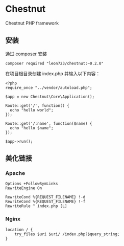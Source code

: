 # Chestnut
Chestnut PHP framework

## 安装

通过 [composer](http://www.phpcomposer.com/) 安装


```
composer required "leon723/chestnut:~0.2.0"
```

在项目根目录创建 index.php 并输入以下内容：

```
<?php
require_once "../vendor/autoload.php";

$app = new Chestnut\Core\Application();

Route::get('/', function() {
  echo "hello world";
});

Route::get('/:name', function($name) {
  echo "hello $name";
});

$app->run();
```

## 美化链接

### Apache

```
Options +FollowSymLinks
RewriteEngine On

RewriteCond %{REQUEST_FILENAME} !-d
RewriteCond %{REQUEST_FILENAME} !-f
RewriteRule ^ index.php [L]
```

### Nginx

```
location / {
    try_files $uri $uri/ /index.php?$query_string;
}
```
